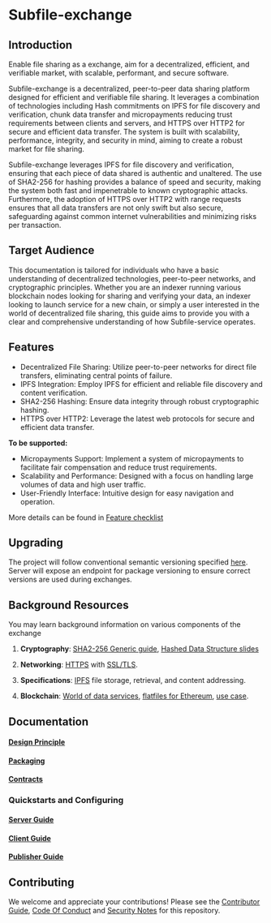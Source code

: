 # Subfile-exchange

## Introduction 
Enable file sharing as a exchange, aim for a decentralized, efficient, and verifiable market, with scalable, performant, and secure software.

Subfile-exchange is a decentralized, peer-to-peer data sharing platform designed for efficient and verifiable file sharing. It leverages a combination of technologies including Hash commitments on IPFS for file discovery and verification, chunk data transfer and micropayments reducing trust requirements between clients and servers, and HTTPS over HTTP2 for secure and efficient data transfer. The system is built with scalability, performance, integrity, and security in mind, aiming to create a robust market for file sharing.


Subfile-exchange leverages IPFS for file discovery and verification, ensuring that each piece of data shared is authentic and unaltered. The use of SHA2-256 for hashing provides a balance of speed and security, making the system both fast and impenetrable to known cryptographic attacks. Furthermore, the adoption of HTTPS over HTTP2 with range requests ensures that all data transfers are not only swift but also secure, safeguarding against common internet vulnerabilities and minimizing risks per transaction.


## Target Audience

This documentation is tailored for individuals who have a basic understanding of decentralized technologies, peer-to-peer networks, and cryptographic principles. Whether you are an indexer running various blockchain nodes looking for sharing and verifying your data, an indexer looking to launch service for a new chain, or simply a user interested in the world of decentralized file sharing, this guide aims to provide you with a clear and comprehensive understanding of how Subfile-service operates.

## Features

- Decentralized File Sharing: Utilize peer-to-peer networks for direct file transfers, eliminating central points of failure.
- IPFS Integration: Employ IPFS for efficient and reliable file discovery and content verification.
- SHA2-256 Hashing: Ensure data integrity through robust cryptographic hashing.
- HTTPS over HTTP2: Leverage the latest web protocols for secure and efficient data transfer.

**To be supported:**
- Micropayments Support: Implement a system of micropayments to facilitate fair compensation and reduce trust requirements.
- Scalability and Performance: Designed with a focus on handling large volumes of data and high user traffic.
- User-Friendly Interface: Intuitive design for easy navigation and operation.

More details can be found in [Feature checklist](docs/feature_checklist.md)


## Upgrading

The project will follow conventional semantic versioning specified [here](https://semver.org/). Server will expose an endpoint for package versioning to ensure correct versions are used during exchanges. 

## Background Resources

You may learn background information on various components of the exchange

1. **Cryptography**: [SHA2-256 Generic guide](https://blog.boot.dev/cryptography/how-sha-2-works-step-by-step-sha-256/), [Hashed Data Structure slides](https://zoo.cs.yale.edu/classes/cs467/2020f/lectures/ln16.pdf)

2. **Networking**: [HTTPS](https://crypto.stanford.edu/cs142/lectures/http.html) with [SSL/TLS](https://cs249i.stanford.edu/lectures/Secure%20Internet%20Protocols.pdf).

3. **Specifications**: [IPFS](https://docs-ipfs-tech.ipns.dweb.link/) file storage, retrieval, and content addressing.

4. **Blockchain**: [World of data services](https://forum.thegraph.com/t/gip-0042-a-world-of-data-services/3761), [flatfiles for Ethereum](https://github.com/streamingfast/firehose-ethereum), [use case](https://eips.ethereum.org/EIPS/eip-4444).


## Documentation

#### [Design Principle](docs/architecture.md)

#### [Packaging](docs/subfile_manifest.md)

#### [Contracts](docs/contracts.md)

### Quickstarts and Configuring

#### [Server Guide](docs/server_guide.md)

#### [Client Guide](docs/client_guide.md)

#### [Publisher Guide](docs/publisher_guide.md)

## Contributing

We welcome and appreciate your contributions! Please see the [Contributor Guide](/CONTRIBUTING.md), [Code Of Conduct](/CODE_OF_CONDUCT.md) and [Security Notes](/SECURITY.md) for this repository.
